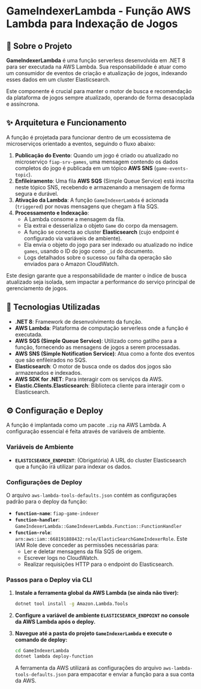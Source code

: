 # GameIndexerLambda - Função AWS Lambda para Indexação de Jogos

## 📖 Sobre o Projeto

**GameIndexerLambda** é uma função serverless desenvolvida em .NET 8 para ser executada na AWS Lambda. Sua responsabilidade é atuar como um consumidor de eventos de criação e atualização de jogos, indexando esses dados em um cluster Elasticsearch.

Este componente é crucial para manter o motor de busca e recomendação da plataforma de jogos sempre atualizado, operando de forma desacoplada e assíncrona.

## ✨ Arquitetura e Funcionamento

A função é projetada para funcionar dentro de um ecossistema de microserviços orientado a eventos, seguindo o fluxo abaixo:

1.  **Publicação do Evento**: Quando um jogo é criado ou atualizado no microserviço `fiap-srv-games`, uma mensagem contendo os dados completos do jogo é publicada em um tópico **AWS SNS** (`game-events-topic`).
2.  **Enfileiramento**: Uma fila **AWS SQS** (Simple Queue Service) está inscrita neste tópico SNS, recebendo e armazenando a mensagem de forma segura e durável.
3.  **Ativação da Lambda**: A função `GameIndexerLambda` é acionada (`triggered`) por novas mensagens que chegam à fila SQS.
4.  **Processamento e Indexação**:
      - A Lambda consome a mensagem da fila.
      - Ela extrai e desserializa o objeto `Game` do corpo da mensagem.
      - A função se conecta ao cluster **Elasticsearch** (cujo endpoint é configurado via variáveis de ambiente).
      - Ela envia o objeto do jogo para ser indexado ou atualizado no índice `games`, usando o ID do jogo como `_id` do documento.
      - Logs detalhados sobre o sucesso ou falha da operação são enviados para o Amazon CloudWatch.

Este design garante que a responsabilidade de manter o índice de busca atualizado seja isolada, sem impactar a performance do serviço principal de gerenciamento de jogos.

## 🚀 Tecnologias Utilizadas

  - **.NET 8**: Framework de desenvolvimento da função.
  - **AWS Lambda**: Plataforma de computação serverless onde a função é executada.
  - **AWS SQS (Simple Queue Service)**: Utilizado como gatilho para a função, fornecendo as mensagens de jogos a serem processadas.
  - **AWS SNS (Simple Notification Service)**: Atua como a fonte dos eventos que são enfileirados no SQS.
  - **Elasticsearch**: O motor de busca onde os dados dos jogos são armazenados e indexados.
  - **AWS SDK for .NET**: Para interagir com os serviços da AWS.
  - **Elastic.Clients.Elasticsearch**: Biblioteca cliente para interagir com o Elasticsearch.

## ⚙️ Configuração e Deploy

A função é implantada como um pacote `.zip` na AWS Lambda. A configuração essencial é feita através de variáveis de ambiente.

### Variáveis de Ambiente

  - **`ELASTICSEARCH_ENDPOINT`**: (Obrigatória) A URL do cluster Elasticsearch que a função irá utilizar para indexar os dados.

### Configurações de Deploy

O arquivo `aws-lambda-tools-defaults.json` contém as configurações padrão para o deploy da função:

  - **`function-name`**: `fiap-game-indexer`
  - **`function-handler`**: `GameIndexerLambda::GameIndexerLambda.Function::FunctionHandler`
  - **`function-role`**: `arn:aws:iam::668191888432:role/ElasticSearchGameIndexerRole`. Este IAM Role deve conceder as permissões necessárias para:
      - Ler e deletar mensagens da fila SQS de origem.
      - Escrever logs no CloudWatch.
      - Realizar requisições HTTP para o endpoint do Elasticsearch.

### Passos para o Deploy via CLI

1.  **Instale a ferramenta global da AWS Lambda (se ainda não tiver):**

    ```bash
    dotnet tool install -g Amazon.Lambda.Tools
    ```

2.  **Configure a variável de ambiente `ELASTICSEARCH_ENDPOINT` no console da AWS Lambda após o deploy.**

3.  **Navegue até a pasta do projeto `GameIndexerLambda` e execute o comando de deploy:**

    ```bash
    cd GameIndexerLambda
    dotnet lambda deploy-function
    ```

    A ferramenta da AWS utilizará as configurações do arquivo `aws-lambda-tools-defaults.json` para empacotar e enviar a função para a sua conta da AWS.
